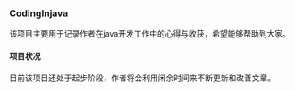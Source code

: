 
### CodingInjava

该项目主要用于记录作者在java开发工作中的心得与收获，希望能够帮助到大家。

#### 项目状况

目前该项目还处于起步阶段，作者将会利用闲余时间来不断更新和改善文章。
